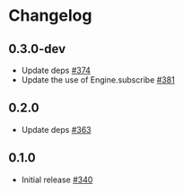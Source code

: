 # Changelog

## 0.3.0-dev
* Update deps [#374](https://github.com/jellyfish-dev/membrane_rtc_engine/pull/374)
* Update the use of Engine.subscribe [#381](https://github.com/jellyfish-dev/membrane_rtc_engine/pull/381)

## 0.2.0
* Update deps [#363](https://github.com/jellyfish-dev/membrane_rtc_engine/pull/363)

## 0.1.0
* Initial release [#340](https://github.com/jellyfish-dev/membrane_rtc_engine/pull/340)
